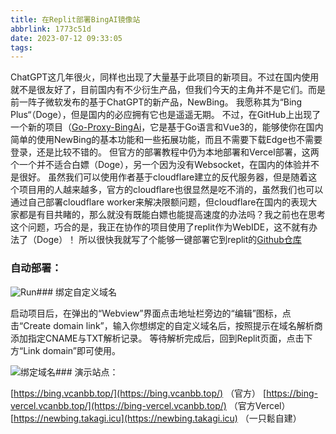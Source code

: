 ```yaml
---
title: 在Replit部署BingAI镜像站
abbrlink: 1773c51d
date: 2023-07-12 09:33:05
tags:
---
```

ChatGPT这几年很火，同样也出现了大量基于此项目的新项目。不过在国内使用就不是很友好了，目前国内有不少衍生产品，但我们今天的主角并不是它们。而是前一阵子微软发布的基于ChatGPT的新产品，NewBing。 我愿称其为“Bing Plus“（Doge），但是国内的必应拥有它也是遥遥无期。 不过，在GitHub上出现了一个新的项目（[Go-Proxy-BingAi](https://github.com/adams549659584/go-proxy-bingai)，它是基于Go语言和Vue3的，能够使你在国内简单的使用NewBing的基本功能和一些拓展功能，而且不需要下载Edge也不需要登录，还是比较不错的。 但官方的部署教程中仍为本地部署和Vercel部署，这两个一个并不适合白嫖（Doge），另一个因为没有Websocket，在国内的体验并不是很好。 虽然我们可以使用作者基于cloudflare建立的反代服务器，但是随着这个项目用的人越来越多，官方的cloudflare也很显然是吃不消的，虽然我们也可以通过自己部署cloudflare worker来解决限额问题，但cloudflare在国内的表现大家都是有目共睹的，那么就没有既能白嫖也能提高速度的办法吗？我之前也在思考这个问题，巧合的是，我正在协作的项目使用了replit作为WebIDE，这不就有办法了（Doge）！ 所以很快我就写了个能够一键部署它到replit的[Github仓库](https://github.com/yzsong06/Replit-Go-Proxy-BingAi)


### 自动部署：

[](https://repl.it/github/yzsong06/Replit-Go-Proxy-BingAi)

![Run](https://repl.it/badge/github/yzsong06/Replit-Go-Proxy-BingAi)### 绑定自定义域名

启动项目后，在弹出的“Webview”界面点击地址栏旁边的“编辑”图标，点击“Create domain link”，输入你想绑定的自定义域名后，按照提示在域名解析商添加指定CNAME与TXT解析记录。 等待解析完成后，回到Replit页面，点击下方“Link domain”即可使用。

![绑定域名](https://cdn.jsdelivr.net/gh/yzsong06/Replit-Go-Proxy-BingAi/img/02.webp)### 演示站点：

[](https://bing.vcanbb.top/)[https://bing.vcanbb.top/](https://bing.vcanbb.top/) （官方）
[](https://bing-vercel.vcanbb.top/)[https://bing-vercel.vcanbb.top/](https://bing-vercel.vcanbb.top/) （官方Vercel）
[](https://newbing.takagi.icu)[https://newbing.takagi.icu](https://newbing.takagi.icu) （一只鬆自建）